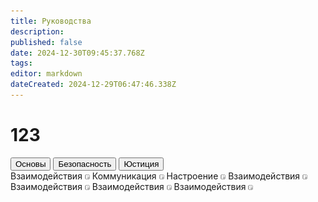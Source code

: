 ```yaml
---
title: Руководства
description: 
published: false
date: 2024-12-30T09:45:37.768Z
tags: 
editor: markdown
dateCreated: 2024-12-29T06:47:46.338Z
---
```


# 123
<div class="nav-panel center br">
  <!--  -->
  <div class="nav-panel__nav-tabs flex-col br-child">
    <button class="nav-link">Основы</button>
    <button class="nav-link">Безопасность</button>
    <button class="nav-link">Юстиция</button>
  </div>
  <!--  -->
  <div class="nav-panel__tab-panels br-child">
    <div class="tab-panel">
      <a class="tab-panel__item">
        <span>Взаимодействия</span>
        <img src="/passenger.png"/>
      </a>
      <a class="tab-panel__item">
        <span>Коммуникация</span>
        <img src="/passenger.png"/>
      </a>
      <a class="tab-panel__item">
        <span>Настроение</span>
        <img src="/passenger.png"/>
      </a>
      <a class="tab-panel__item">
        <span>Взаимодействия</span>
        <img src="/passenger.png"/>
      </a>
      <a class="tab-panel__item">
        <span>Взаимодействия</span>
        <img src="/passenger.png"/>
      </a>
      <a class="tab-panel__item">
        <span>Взаимодействия</span>
        <img src="/passenger.png"/>
      </a>
      <a class="tab-panel__item">
        <span>Взаимодействия</span>
        <img src="/passenger.png"/>
      </a>
    </div>
  </div>
</div>
<div></div>
